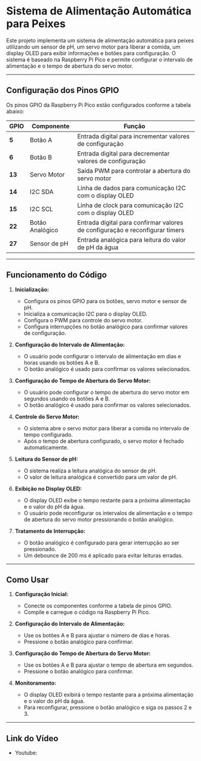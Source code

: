 # Sistema de Alimentação Automática para Peixes

Este projeto implementa um sistema de alimentação automática para peixes utilizando um sensor de pH, um servo motor para liberar a comida, um display OLED para exibir informações e botões para configuração. O sistema é baseado na Raspberry Pi Pico e permite configurar o intervalo de alimentação e o tempo de abertura do servo motor.

---

## **Configuração dos Pinos GPIO**

Os pinos GPIO da Raspberry Pi Pico estão configurados conforme a tabela abaixo:

| GPIO   | Componente       | Função                                                                           |
| ------ | ---------------- | -------------------------------------------------------------------------------- |
| **5**  | Botão A          | Entrada digital para incrementar valores de configuração                         |
| **6**  | Botão B          | Entrada digital para decrementar valores de configuração                         |
| **13** | Servo Motor      | Saída PWM para controlar a abertura do servo motor                               |
| **14** | I2C SDA          | Linha de dados para comunicação I2C com o display OLED                           |
| **15** | I2C SCL          | Linha de clock para comunicação I2C com o display OLED                           |
| **22** | Botão Analógico  | Entrada digital para confirmar valores de configuração e reconfigurar timers     |
| **27** | Sensor de pH     | Entrada analógica para leitura do valor de pH da água                            |


---

## **Funcionamento do Código**

1. **Inicialização:**

   - Configura os pinos GPIO para os botões, servo motor e sensor de pH.
   - Inicializa a comunicação I2C para o display OLED.
   - Configura o PWM para controle do servo motor.
   - Configura interrupções no botão analógico para confirmar valores de configuração.

2. **Configuração do Intervalo de Alimentação:**

   - O usuário pode configurar o intervalo de alimentação em dias e horas usando os botões A e B.
   - O botão analógico é usado para confirmar os valores selecionados.

3. **Configuração do Tempo de Abertura do Servo Motor:**

   - O usuário pode configurar o tempo de abertura do servo motor em segundos usando os botões A e B.
   - O botão analógico é usado para confirmar os valores selecionados.

4. **Controle do Servo Motor:**

   - O sistema abre o servo motor para liberar a comida no intervalo de tempo configurado.
   - Após o tempo de abertura configurado, o servo motor é fechado automaticamente.

5. **Leitura do Sensor de pH:**

   - O sistema realiza a leitura analógica do sensor de pH.
   - O valor de leitura analógica é convertido para um valor de pH.
     
6. **Exibição no Display OLED:**

   - O display OLED exibe o tempo restante para a próxima alimentação e o valor do pH da água.
   - O usuário pode reconfigurar os intervalos de alimentação e o tempo de abertura do servo motor pressionando o botão analógico.

7. **Tratamento de Interrupção:**

   - O botão analógico é configurado para gerar interrupção ao ser pressionado.
   - Um debounce de 200 ms é aplicado para evitar leituras erradas.

---

## **Como Usar**

1. **Configuração Inicial:**
   - Conecte os componentes conforme a tabela de pinos GPIO.
   - Compile e carregue o código na Raspberry Pi Pico.

2. **Configuração do Intervalo de Alimentação:**
   - Use os botões A e B para ajustar o número de dias e horas.
   - Pressione o botão analógico para confirmar.

3. **Configuração do Tempo de Abertura do Servo Motor:**
   - Use os botões A e B para ajustar o tempo de abertura em segundos.
   - Pressione o botão analógico para confirmar.

4. **Monitoramento:**
   - O display OLED exibirá o tempo restante para a próxima alimentação e o valor do pH da água.
   - Para reconfigurar, pressione o botão analógico e siga os passos 2 e 3.

---

## **Link do Vídeo**

- Youtube: 
